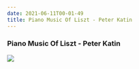 ```yaml
---
date: 2021-06-11T00-01-49
title: Piano Music Of Liszt - Peter Katin
---
```

### Piano Music Of Liszt - Peter Katin
[1]: https://www.discogs.com/release/8915726

[![](https://img.discogs.com/_53_Ez1ejkMi4L5z57tIO8k5SCE=/fit-in/600x579/filters:strip_icc():format(jpeg):mode_rgb():quality(90)/discogs-images/R-8915726-1471390586-2541.jpeg.jpg)][1]
